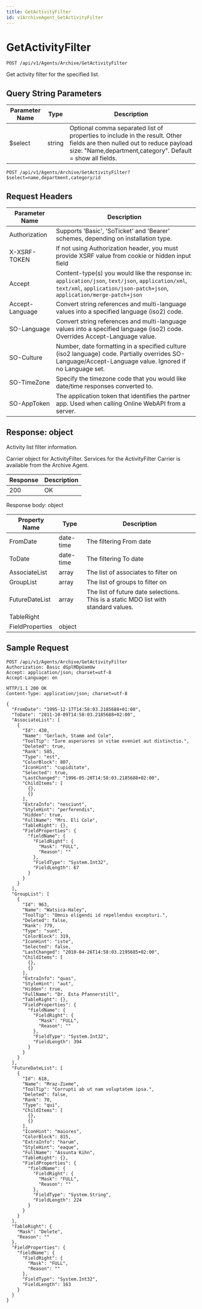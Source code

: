 ```yaml
---
title: GetActivityFilter
id: v1ArchiveAgent_GetActivityFilter
---
```


# GetActivityFilter

```http
POST /api/v1/Agents/Archive/GetActivityFilter
```

Get activity filter for the specified list.







## Query String Parameters

| Parameter Name | Type |  Description |
|----------------|------|--------------|
| $select | string |  Optional comma separated list of properties to include in the result. Other fields are then nulled out to reduce payload size: "Name,department,category". Default = show all fields. |

```http
POST /api/v1/Agents/Archive/GetActivityFilter?$select=name,department,category/id
```


## Request Headers

| Parameter Name | Description |
|----------------|-------------|
| Authorization  | Supports 'Basic', 'SoTicket' and 'Bearer' schemes, depending on installation type. |
| X-XSRF-TOKEN   | If not using Authorization header, you must provide XSRF value from cookie or hidden input field |
| Accept         | Content-type(s) you would like the response in: `application/json`, `text/json`, `application/xml`, `text/xml`, `application/json-patch+json`, `application/merge-patch+json` |
| Accept-Language | Convert string references and multi-language values into a specified language (iso2) code. |
| SO-Language | Convert string references and multi-language values into a specified language (iso2) code. Overrides Accept-Language value. |
| SO-Culture | Number, date formatting in a specified culture (iso2 language) code. Partially overrides SO-Language/Accept-Language value. Ignored if no Language set. |
| SO-TimeZone | Specify the timezone code that you would like date/time responses converted to. |
| SO-AppToken | The application token that identifies the partner app. Used when calling Online WebAPI from a server. |


## Response: object

Activity list filter information.



Carrier object for ActivityFilter.
Services for the ActivityFilter Carrier is available from the <see cref="T:SuperOffice.CRM.Services.IArchiveAgent">Archive Agent</see>.

| Response | Description |
|----------------|-------------|
| 200 | OK |

Response body: object

| Property Name | Type |  Description |
|----------------|------|--------------|
| FromDate | date-time | The filtering From date |
| ToDate | date-time | The filtering To date |
| AssociateList | array | The list of associates to filter on |
| GroupList | array | The list of groups to filter on |
| FutureDateList | array | The list of future date selections. This is a static MDO list with standard values. |
| TableRight |  |  |
| FieldProperties | object |  |

## Sample Request

```http!
POST /api/v1/Agents/Archive/GetActivityFilter
Authorization: Basic dGplMDpUamUw
Accept: application/json; charset=utf-8
Accept-Language: en
```

```http_
HTTP/1.1 200 OK
Content-Type: application/json; charset=utf-8

{
  "FromDate": "1995-12-17T14:58:03.2185688+01:00",
  "ToDate": "2011-10-09T14:58:03.2185688+02:00",
  "AssociateList": [
    {
      "Id": 430,
      "Name": "Gerlach, Stamm and Cole",
      "ToolTip": "Iure asperiores in vitae eveniet aut distinctio.",
      "Deleted": true,
      "Rank": 585,
      "Type": "est",
      "ColorBlock": 807,
      "IconHint": "cupiditate",
      "Selected": true,
      "LastChanged": "1996-05-20T14:58:03.2185688+02:00",
      "ChildItems": [
        {},
        {}
      ],
      "ExtraInfo": "nesciunt",
      "StyleHint": "perferendis",
      "Hidden": true,
      "FullName": "Mrs. Eli Cole",
      "TableRight": {},
      "FieldProperties": {
        "fieldName": {
          "FieldRight": {
            "Mask": "FULL",
            "Reason": ""
          },
          "FieldType": "System.Int32",
          "FieldLength": 67
        }
      }
    }
  ],
  "GroupList": [
    {
      "Id": 963,
      "Name": "Watsica-Haley",
      "ToolTip": "Omnis eligendi id repellendus excepturi.",
      "Deleted": false,
      "Rank": 779,
      "Type": "sunt",
      "ColorBlock": 319,
      "IconHint": "iste",
      "Selected": false,
      "LastChanged": "2010-04-26T14:58:03.2195685+02:00",
      "ChildItems": [
        {},
        {}
      ],
      "ExtraInfo": "quas",
      "StyleHint": "aut",
      "Hidden": true,
      "FullName": "Dr. Esta Pfannerstill",
      "TableRight": {},
      "FieldProperties": {
        "fieldName": {
          "FieldRight": {
            "Mask": "FULL",
            "Reason": ""
          },
          "FieldType": "System.Int32",
          "FieldLength": 394
        }
      }
    }
  ],
  "FutureDateList": [
    {
      "Id": 618,
      "Name": "Mraz-Zieme",
      "ToolTip": "Corrupti ab ut nam voluptatem ipsa.",
      "Deleted": false,
      "Rank": 70,
      "Type": "qui",
      "ChildItems": [
        {},
        {}
      ],
      "IconHint": "maiores",
      "ColorBlock": 815,
      "ExtraInfo": "harum",
      "StyleHint": "eaque",
      "FullName": "Assunta Kihn",
      "TableRight": {},
      "FieldProperties": {
        "fieldName": {
          "FieldRight": {
            "Mask": "FULL",
            "Reason": ""
          },
          "FieldType": "System.String",
          "FieldLength": 224
        }
      }
    }
  ],
  "TableRight": {
    "Mask": "Delete",
    "Reason": ""
  },
  "FieldProperties": {
    "fieldName": {
      "FieldRight": {
        "Mask": "FULL",
        "Reason": ""
      },
      "FieldType": "System.Int32",
      "FieldLength": 163
    }
  }
}
```